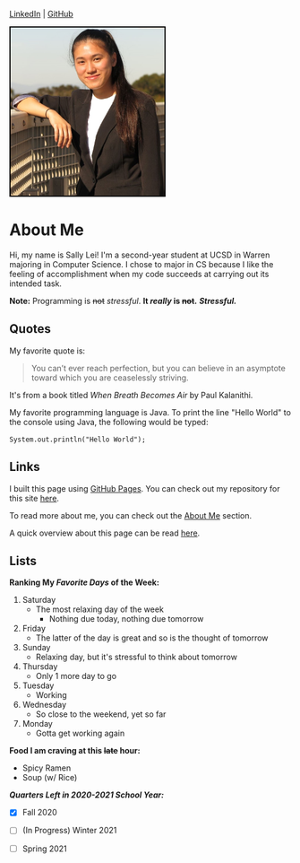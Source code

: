 [LinkedIn](https://www.linkedin.com/in/lei-sallyc/) | [GitHub](https://github.com/Slei03)


<img src="me.JPG" alt="Pic of Me" style="width:275px; height:300px; border:2px solid #000"/>

# About Me
Hi, my name is Sally Lei! I'm a second-year student at UCSD in Warren majoring in Computer Science. I chose to major in CS because I like the feeling of accomplishment when my code succeeds at carrying out its intended task. 


**Note:** Programming is ~~not~~ *stressful*.   **It _really_ is ~~not~~.** ***Stressful.***

## Quotes
My favorite quote is:
>You can’t ever reach perfection, but you can believe in an asymptote toward which you are ceaselessly striving.

It's from a book titled *When Breath Becomes Air* by Paul Kalanithi.


My favorite programming language is Java. To print the line "Hello World" to the console using Java, the following would be typed:
```
System.out.println("Hello World");
```

## Links
I built this page using [GitHub Pages](https://pages.github.com/). You can check out my repository for this site [here](https://github.com/Slei03/slei03.github.io).

To read more about me, you can check out the [About Me](#about-me) section. 

A quick overview about this page can be read [here](README.md).

## Lists
**Ranking My _Favorite Days_ of the Week:**
1. Saturday
   - The most relaxing day of the week
     - Nothing due today, nothing due tomorrow
2. Friday
   - The latter of the day is great and so is the thought of tomorrow
3. Sunday
   - Relaxing day, but it's stressful to think about tomorrow
5. Thursday
   - Only 1 more day to go
6. Tuesday
   - Working
7. Wednesday
   - So close to the weekend, yet so far
8. Monday
   - Gotta get working again

**Food I am craving at this ~~late~~ hour:**
- Spicy Ramen
- Soup (w/ Rice)

***Quarters Left in 2020-2021 School Year:***
- [x] Fall 2020 
- [ ] \(In Progress) Winter 2021 
- [ ] Spring 2021





